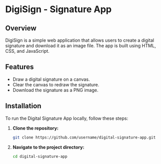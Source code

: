 # DigiSign - Signature App

## Overview
DigiSign is a simple web application that allows users to create a digital signature and download it as an image file. The app is built using HTML, CSS, and JavaScript.

## Features
- Draw a digital signature on a canvas.
- Clear the canvas to redraw the signature.
- Download the signature as a PNG image.

## Installation
To run the Digital Signature App locally, follow these steps:

1. **Clone the repository:**
    ```sh
    git clone https://github.com/username/digital-signature-app.git
    ```
2. **Navigate to the project directory:**
    ```sh
    cd digital-signature-app
    ```
